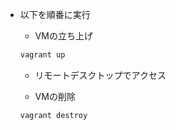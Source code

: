 * 以下を順番に実行

    * VMの立ち上げ
    ```sh
    vagrant up
    ```
    * リモートデスクトップでアクセス  
    
    * VMの削除
    ```sh
    vagrant destroy
    ```
